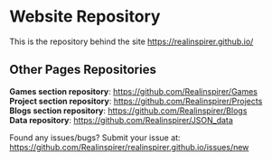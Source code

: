 # Website Repository
This is the repository behind the site https://realinspirer.github.io/
<br>
## Other Pages Repositories
**Games section repository**: https://github.com/Realinspirer/Games <br>
**Project section repository**: https://github.com/Realinspirer/Projects<br>
**Blogs section repository**: https://github.com/Realinspirer/Blogs<br>
**Data repository**: https://github.com/Realinspirer/JSON_data

Found any issues/bugs? Submit your issue at: https://github.com/Realinspirer/realinspirer.github.io/issues/new
